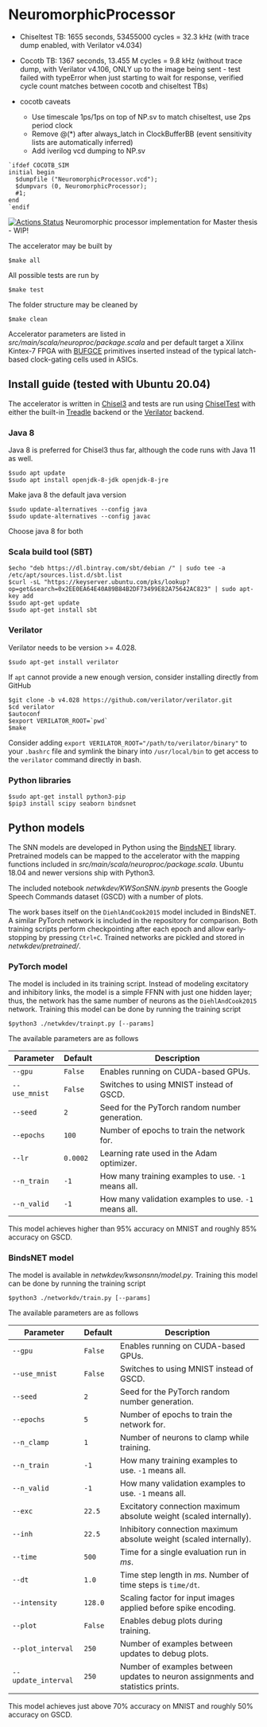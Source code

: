 # NeuromorphicProcessor
- Chiseltest TB: 1655 seconds, 53455000 cycles = 32.3 kHz (with trace dump enabled, with Verilator v4.034)
- Cocotb TB: 1367 seconds, 13.455 M cycles = 9.8 kHz (without trace dump, with Verilator v4.106, ONLY up to the image being sent - test failed with typeError when just starting to wait for response, verified cycle count matches between cocotb and chiseltest TBs)

- cocotb caveats
    - Use timescale 1ps/1ps on top of NP.sv to match chiseltest, use 2ps period clock
    - Remove @(*) after always_latch in ClockBufferBB (event sensitivity lists are automatically inferred)
    - Add iverilog vcd dumping to NP.sv
```
`ifdef COCOTB_SIM
initial begin
  $dumpfile ("NeuromorphicProcessor.vcd");
  $dumpvars (0, NeuromorphicProcessor);
  #1;
end
`endif
```

[![Actions Status](https://github.com/hansemandse/KWSonSNN/actions/workflows/ci.yml/badge.svg)](https://github.com/hansemandse/KWSonSNN/actions)
Neuromorphic processor implementation for Master thesis - WIP!

The accelerator may be built by

    $make all

All possible tests are run by

    $make test

The folder structure may be cleaned by

    $make clean

Accelerator parameters are listed in _src/main/scala/neuroproc/package.scala_ and per default target a Xilinx Kintex-7 FPGA with [BUFGCE](https://www.xilinx.com/support/documentation/user_guides/ug472_7Series_Clocking.pdf) primitives inserted instead of the typical latch-based clock-gating cells used in ASICs.

## Install guide (tested with Ubuntu 20.04)
The accelerator is written in [Chisel3](https://github.com/chipsalliance/chisel3) and tests are run using [ChiselTest](https://github.com/ucb-bar/chisel-testers2) with either the built-in [Treadle](https://github.com/chipsalliance/treadle) backend or the [Verilator](https://github.com/verilator/verilator) backend.

### Java 8
Java 8 is preferred for Chisel3 thus far, although the code runs with Java 11 as well.

    $sudo apt update
    $sudo apt install openjdk-8-jdk openjdk-8-jre

Make java 8 the default java version 

    $sudo update-alternatives --config java
    $sudo update-alternatives --config javac

Choose java 8 for both

### Scala build tool (SBT)

    $echo "deb https://dl.bintray.com/sbt/debian /" | sudo tee -a /etc/apt/sources.list.d/sbt.list
    $curl -sL "https://keyserver.ubuntu.com/pks/lookup?op=get&search=0x2EE0EA64E40A89B84B2DF73499E82A75642AC823" | sudo apt-key add
    $sudo apt-get update
    $sudo apt-get install sbt

### Verilator
Verilator needs to be version >= 4.028.

    $sudo apt-get install verilator

If `apt` cannot provide a new enough version, consider installing directly from GitHub

    $git clone -b v4.028 https://github.com/verilator/verilator.git
    $cd verilator
    $autoconf
    $export VERILATOR_ROOT=`pwd`
    $make

Consider adding `export VERILATOR_ROOT="/path/to/verilator/binary"` to your `.bashrc` file and symlink the binary into `/usr/local/bin` to get access to the `verilator` command directly in bash.

### Python libraries

    $sudo apt-get install python3-pip
    $pip3 install scipy seaborn bindsnet

## Python models
The SNN models are developed in Python using the [BindsNET](https://github.com/BindsNET/bindsnet) library. Pretrained models can be mapped to the accelerator with the mapping functions included in _src/main/scala/neuroproc/package.scala_. Ubuntu 18.04 and newer versions ship with Python3.

The included notebook _netwkdev/KWSonSNN.ipynb_ presents the Google Speech Commands dataset (GSCD) with a number of plots.

The work bases itself on the `DiehlAndCook2015` model included in BindsNET. A similar PyTorch network is included in the repository for comparison. Both training scripts perform checkpointing after each epoch and allow early-stopping by pressing `Ctrl+C`. Trained networks are pickled and stored in _netwkdev/pretrained/_.

### PyTorch model
The model is included in its training script. Instead of modeling excitatory and inhibitory links, the model is a simple FFNN with just one hidden layer; thus, the network has the same number of neurons as the `DiehlAndCook2015` network. Training this model can be done by running the training script

    $python3 ./netwkdev/trainpt.py [--params]

The available parameters are as follows

| Parameter     | Default  | Description                                          |
|---------------|----------|------------------------------------------------------|
| `--gpu`       |  `False` | Enables running on CUDA-based GPUs.                  |
| `--use_mnist` |  `False` | Switches to using MNIST instead of GSCD.             |
| `--seed`      |    `2`   | Seed for the PyTorch random number generation.       |
| `--epochs`    |   `100`  | Number of epochs to train the network for.           |
| `--lr`        | `0.0002` | Learning rate used in the Adam optimizer.            |
| `--n_train`   |   `-1`   | How many training examples to use. `-1` means all.   |
| `--n_valid`   |   `-1`   | How many validation examples to use. `-1` means all. |

This model achieves higher than 95% accuracy on MNIST and roughly 85% accuracy on GSCD.

### BindsNET model
The model is available in _netwkdev/kwsonsnn/model.py_. Training this model can be done by running the training script

    $python3 ./networkdv/train.py [--params]

The available parameters are as follows

| Parameter           | Default | Description                                                                     |
|---------------------|---------|---------------------------------------------------------------------------------|
| `--gpu`             | `False` | Enables running on CUDA-based GPUs.                                             |
| `--use_mnist`       | `False` | Switches to using MNIST instead of GSCD.                                        |
| `--seed`            |   `2`   | Seed for the PyTorch random number generation.                                  |
| `--epochs`          |   `5`   | Number of epochs to train the network for.                                      |
| `--n_clamp`         |   `1`   | Number of neurons to clamp while training.                                      |
| `--n_train`         |   `-1`  | How many training examples to use. `-1` means all.                              |
| `--n_valid`         |   `-1`  | How many validation examples to use. `-1` means all.                            |
| `--exc`             | `22.5`  | Excitatory connection maximum absolute weight (scaled internally).              |
| `--inh`             | `22.5`  | Inhibitory connection maximum absolute weight (scaled internally).              |
| `--time`            | `500`   | Time for a single evaluation run in _ms_.                                       |
| `--dt`              | `1.0`   | Time step length in _ms_. Number of time steps is `time/dt`.                    |
| `--intensity`       | `128.0` | Scaling factor for input images applied before spike encoding.                  |
| `--plot`            | `False` | Enables debug plots during training.                                            |
| `--plot_interval`   | `250`   | Number of examples between updates to debug plots.                              |
| `--update_interval` | `250`   | Number of examples between updates to neuron assignments and statistics prints. |

This model achieves just above 70% accuracy on MNIST and roughly 50% accuracy on GSCD.
